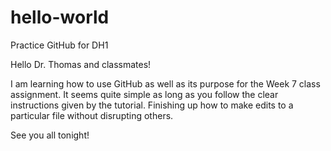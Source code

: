 # hello-world
Practice GitHub for DH1

Hello Dr. Thomas and classmates!

I am learning how to use GitHub as well as its purpose for the Week 7 class assignment. 
It seems quite simple as long as you follow the clear instructions given by the tutorial.
Finishing up how to make edits to a particular file without disrupting others. 

See you all tonight!
